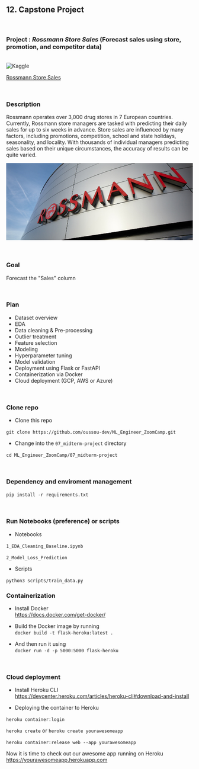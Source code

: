 ## **12. Capstone Project**

<br>

### **Project** : **_Rossmann Store Sales_**  (Forecast sales using store, promotion, and competitor data)
<br>

<span>
  <img src="https://www.kaggle.com/static/images/site-logo.png" width="90" title="Kaggle">  
</span>

[Rossmann Store Sales](https://www.kaggle.com/c/rossmann-store-sales)

<br>

### **Description**

Rossmann operates over 3,000 drug stores in 7 European countries. Currently, Rossmann store managers are tasked with predicting their daily sales for up to six weeks in advance. Store sales are influenced by many factors, including promotions, competition, school and state holidays, seasonality, and locality. With thousands of individual managers predicting sales based on their unique circumstances, the accuracy of results can be quite varied. 

![alt text](img/rossmann.jpeg)

<br>

### **Goal**  

Forecast the "Sales" column

<br>

###  **Plan**  

- Dataset overview
- EDA
- Data cleaning & Pre-processing
- Outlier treatment
- Feature selection
- Modeling
- Hyperparameter tuning
- Model validation
- Deployment using Flask or FastAPI
- Containerization via Docker
- Cloud  deployment (GCP, AWS or Azure)

<br>


### **Clone repo**

- Clone this repo

`git clone https://github.com/oussou-dev/ML_Engineer_ZoomCamp.git`  


- Change into the `07_midterm-project` directory  

`cd ML_Engineer_ZoomCamp/07_midterm-project`   


<br>

### **Dependency and enviroment management**  

`pip install -r requirements.txt`  

<br>


### **Run Notebooks (preference) or scripts**  

- Notebooks  

`1_EDA_Cleaning_Baseline.ipynb`  

`2_Model_Loss_Prediction`    


- Scripts

`python3 scripts/train_data.py`


### **Containerization**

- Install Docker  
https://docs.docker.com/get-docker/  


- Build the Docker image by running  
`docker build -t flask-heroku:latest .`  


- And then run it using    
`docker run -d -p 5000:5000 flask-heroku`  

<br>

### **Cloud deployment**


- Install Heroku CLI  
https://devcenter.heroku.com/articles/heroku-cli#download-and-install  


- Deploying the container to Heroku 

`heroku container:login`  

`heroku create` or `heroku create yourawesomeapp`  

`heroku container:release web --app yourawesomeapp`  


Now it is time to check out our awesome app running on Heroku  
https://yourawesomeapp.herokuapp.com

